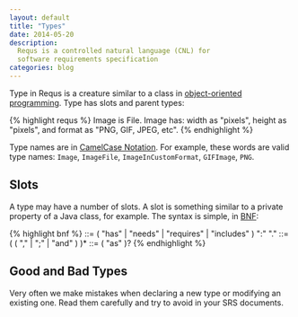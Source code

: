 ```yaml
---
layout: default
title: "Types"
date: 2014-05-20
description:
  Requs is a controlled natural language (CNL) for
  software requirements specification
categories: blog
---
```


Type in Requs is a creature similar to a class in
[object-oriented programming](http://en.wikipedia.org/wiki/Object-oriented_programming).
Type has slots and parent types:

{% highlight requs %}
Image is File.
Image has:
width as "pixels",
height as "pixels", and
format as "PNG, GIF, JPEG, etc".
{% endhighlight %}

Type names are in [CamelCase Notation](http://en.wikipedia.org/wiki/CamelCase).
For example, these words are valid type names:
`Image`, `ImageFile`, `ImageInCustomFormat`,
`GIFImage`, `PNG`.

## Slots

A type may have a number of slots. A slot is something similar
to a private property of a Java class, for example. The syntax is simple,
in [BNF](http://en.wikipedia.org/wiki/Backus%E2%80%93Naur_Form):

{% highlight bnf %}
<type> ::= <camel> ( "has" | "needs" | "requires" | "includes" ) ":" <slots> "."
<slots> ::= <slot> (  ( "," | ";" | "and" ) <slot> )*
<slot> ::= <name> ( "as" <informal> )?
{% endhighlight %}

## Good and Bad Types

Very often we make mistakes when declaring a new type or
modifying an existing one. Read them carefully and try to avoid
in your SRS documents.


